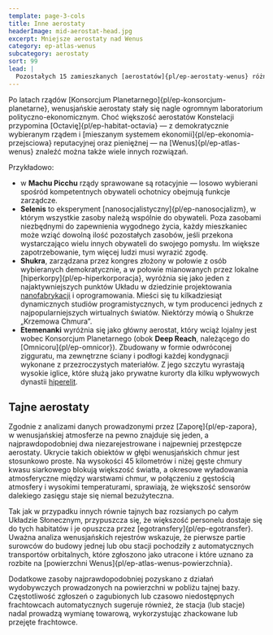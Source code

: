 ```yaml
---
template: page-3-cols
title: Inne aerostaty
headerImage: mid-aerostat-head.jpg
excerpt: Mniejsze aerostaty nad Wenus
category: ep-atlas-wenus
subcategory: aerostaty
sort: 99
lead: |
  Pozostałych 15 zamieszkanych [aerostatów]{pl/ep-aerostaty-wenus} różni się pod względem kultury, formy i funkcji. Jedną z głównych wolności zagwarantowanych przez [Konstelację Gwiazdy Zarannej]{pl/ep-konstelacja-gwiazdy-zarannej} jest prawo każdego aerostatu do samodzielnego regulowania swoich spraw wewnętrznych. Chociaż wszystkie aerostaty należące do Konstelacji muszą zapewniać swoim obywatelom prawa gwarantowane przez Konstytucję Gwiazdy Zarannej, poza tym są wolne w tworzeniu własnych systemów rządów oraz zasad regulujących ich wewnętrzną gospodarkę.
---
```

Po latach rządów [Konsorcjum Planetarnego]{pl/ep-konsorcjum-planetarne}, wenusjańskie aerostaty stały się nagle ogromnym laboratorium polityczno-ekonomicznym. Choć większość aerostatów Konstelacji przypomina [Octavię]{pl/ep-habitat-octavia} — z demokratycznie wybieranym rządem i [mieszanym systemem ekonomii]{pl/ep-ekonomia-przejsciowa} reputacyjnej oraz pieniężnej — na [Wenus]{pl/ep-atlas-wenus} znaleźć można także wiele innych rozwiązań.

Przykładowo: 
- w **Machu Picchu** rządy sprawowane są rotacyjnie — losowo wybierani spośród kompetentnych obywateli ochotnicy obejmują funkcje zarządcze. 
- **Selenis** to eksperyment [nanosocjalistyczny]{pl/ep-nanosocjalizm}, w którym wszystkie zasoby należą wspólnie do obywateli. Poza zasobami niezbędnymi do zapewnienia wygodnego życia, każdy mieszkaniec może wziąć dowolną ilość pozostałych zasobów, jeśli przekona wystarczająco wielu innych obywateli do swojego pomysłu. Im większe zapotrzebowanie, tym więcej ludzi musi wyrazić zgodę.
- **Shukra**, zarządzana przez kongres złożony w połowie z osób wybieranych demokratycznie, a w połowie mianowanych przez lokalne [hiperkorpy]{pl/ep-hiperkorporacja}, wyróżnia się jako jeden z najaktywniejszych punktów Układu w dziedzinie projektowania [nanofabrykacji](#) i oprogramowania. Mieści się tu kilkadziesiąt dynamicznych studiów programistycznych, w tym producenci jednych z najpopularniejszych wirtualnych światów. Niektórzy mówią o Shukrze „Krzemowa Chmura”.
- **Etemenanki** wyróżnia się jako główny aerostat, który wciąż lojalny jest wobec Konsorcjum Planetarnego (obok **Deep Reach**, należącego do [Omnicoru]{pl/ep-omnicor}). Zbudowany w formie odwróconej zigguratu, ma zewnętrzne ściany i podłogi każdej kondygnacji wykonane z przezroczystych materiałów. Z jego szczytu wyrastają wysokie iglice, które służą jako prywatne kurorty dla kilku wpływowych dynastii [hiperelit](#).

## Tajne aerostaty

Zgodnie z analizami danych prowadzonymi przez [Zaporę]{pl/ep-zapora}, w wenusjańskiej atmosferze na pewno znajduje się jeden, a najprawdopodobniej dwa niezarejestrowane i najpewniej przestępcze aerostaty. Ukrycie takich obiektów w głębi wenusjańskich chmur jest stosunkowo proste. Na wysokości 45 kilometrów i niżej gęste chmury kwasu siarkowego blokują większość światła, a okresowe wyładowania atmosferyczne między warstwami chmur, w połączeniu z gęstością atmosfery i wysokimi temperaturami, sprawiają, że większość sensorów dalekiego zasięgu staje się niemal bezużyteczna.

Tak jak w przypadku innych równie tajnych baz rozsianych po całym Układzie Słonecznym, przypuszcza się, że większość personelu dostaje się do tych habitatów i je opuszcza przez [egotransfery]{pl/ep-egotransfer}. Uważna analiza wenusjańskich rejestrów wskazuje, że pierwsze partie surowców do budowy jednej lub obu stacji pochodziły z automatycznych transportów orbitalnych, które zgłoszono jako utracone i które uznano za rozbite na [powierzchni Wenus]{pl/ep-atlas-wenus-powierzchnia}.

Dodatkowe zasoby najprawdopodobniej pozyskano z działań wydobywczych prowadzonych na powierzchni w pobliżu tajnej bazy. Częstotliwość zgłoszeń o zagubionych lub czasowo niedostępnych frachtowcach automatycznych sugeruje również, że stacja (lub stacje) nadal prowadzą wymianę towarową, wykorzystując zhackowane lub przejęte frachtowce.
